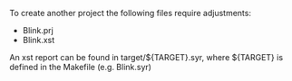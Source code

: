 To create another project the following files require adjustments:
* Blink.prj
* Blink.xst

An xst report can be found in target/${TARGET}.syr, where ${TARGET} is defined in the Makefile (e.g. Blink.syr)
